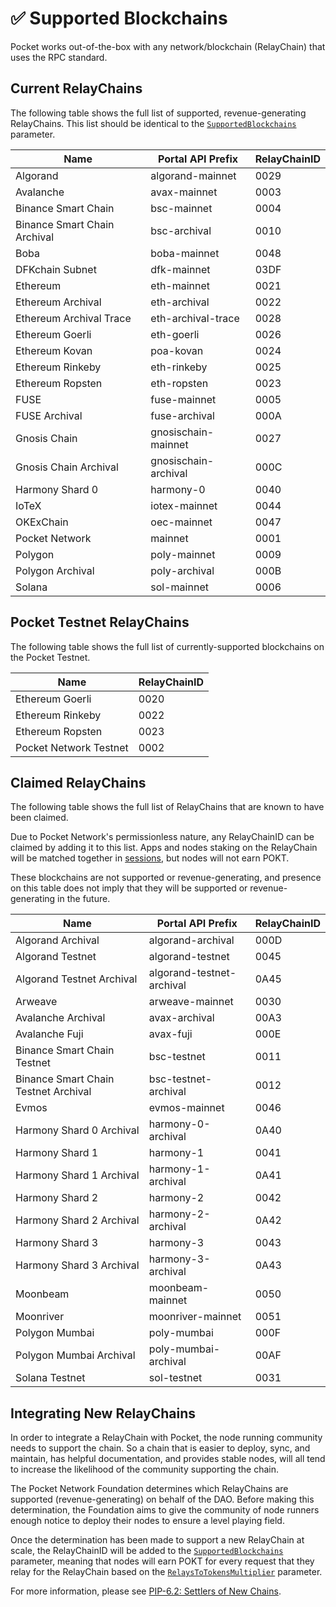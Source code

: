 # ✅ Supported Blockchains

Pocket works out-of-the-box with any network/blockchain (RelayChain) that uses the RPC standard.

## Current RelayChains

The following table shows the full list of supported, revenue-generating RelayChains. This list should be identical to the [`SupportedBlockchains`](protocol-parameters.md#supportedblockchains) parameter.

| Name                                 | Portal API Prefix         | RelayChainID |
| ------------------------------------ | ------------------------- | ------------ |
| Algorand                             | algorand-mainnet          | 0029         |
| Avalanche                            | avax-mainnet              | 0003         |
| Binance Smart Chain                  | bsc-mainnet               | 0004         |
| Binance Smart Chain Archival         | bsc-archival              | 0010         |
| Boba                                 | boba-mainnet              | 0048         |
| DFKchain Subnet                      | dfk-mainnet               | 03DF         |
| Ethereum                             | eth-mainnet               | 0021         |
| Ethereum Archival                    | eth-archival              | 0022         |
| Ethereum Archival Trace              | eth-archival-trace        | 0028         |
| Ethereum Goerli                      | eth-goerli                | 0026         |
| Ethereum Kovan                       | poa-kovan                 | 0024         |
| Ethereum Rinkeby                     | eth-rinkeby               | 0025         |
| Ethereum Ropsten                     | eth-ropsten               | 0023         |
| FUSE                                 | fuse-mainnet              | 0005         |
| FUSE Archival                        | fuse-archival             | 000A         |
| Gnosis Chain                         | gnosischain-mainnet       | 0027         |
| Gnosis Chain Archival                | gnosischain-archival      | 000C         |
| Harmony Shard 0                      | harmony-0                 | 0040         |
| IoTeX                                | iotex-mainnet             | 0044         |
| OKExChain                            | oec-mainnet               | 0047         |
| Pocket Network                       | mainnet                   | 0001         |
| Polygon                              | poly-mainnet              | 0009         |
| Polygon Archival                     | poly-archival             | 000B         |
| Solana                               | sol-mainnet               | 0006         |

## Pocket Testnet RelayChains

The following table shows the full list of currently-supported blockchains on the Pocket Testnet.

| Name                   | RelayChainID |
| ---------------------- | ------------ |
| Ethereum Goerli        | 0020         |
| Ethereum Rinkeby       | 0022         |
| Ethereum Ropsten       | 0023         |
| Pocket Network Testnet | 0002         |

## Claimed RelayChains

The following table shows the full list of RelayChains that are known to have been claimed.

Due to Pocket Network's permissionless nature, any RelayChainID can be claimed by adding it to this list. Apps and nodes staking on the RelayChain will be matched together in [sessions](../../v0/protocol/servicing.md#sessions), but nodes will not earn POKT.

These blockchains are not supported or revenue-generating, and presence on this table does not imply that they will be supported or revenue-generating in the future.

| Name                                 | Portal API Prefix         | RelayChainID |
| ------------------------------------ | ------------------------- | ------------ |
| Algorand Archival                    | algorand-archival         | 000D         |
| Algorand Testnet                     | algorand-testnet          | 0045         |
| Algorand Testnet Archival            | algorand-testnet-archival | 0A45         |
| Arweave                              | arweave-mainnet           | 0030         |
| Avalanche Archival                   | avax-archival             | 00A3         |
| Avalanche Fuji                       | avax-fuji                 | 000E         |
| Binance Smart Chain Testnet          | bsc-testnet               | 0011         |
| Binance Smart Chain Testnet Archival | bsc-testnet-archival      | 0012         |
| Evmos                                | evmos-mainnet             | 0046         |
| Harmony Shard 0 Archival             | harmony-0-archival        | 0A40         |
| Harmony Shard 1                      | harmony-1                 | 0041         |
| Harmony Shard 1 Archival             | harmony-1-archival        | 0A41         |
| Harmony Shard 2                      | harmony-2                 | 0042         |
| Harmony Shard 2 Archival             | harmony-2-archival        | 0A42         |
| Harmony Shard 3                      | harmony-3                 | 0043         |
| Harmony Shard 3 Archival             | harmony-3-archival        | 0A43         |
| Moonbeam                             | moonbeam-mainnet          | 0050         |
| Moonriver                            | moonriver-mainnet         | 0051         |
| Polygon Mumbai                       | poly-mumbai               | 000F         |
| Polygon Mumbai Archival              | poly-mumbai-archival      | 00AF         |
| Solana Testnet                       | sol-testnet               | 0031         |

## Integrating New RelayChains

In order to integrate a RelayChain with Pocket, the node running community needs to support the chain. So a chain that is easier to deploy, sync, and maintain, has helpful documentation, and provides stable nodes, will all tend to increase the likelihood of the community supporting the chain.

The Pocket Network Foundation determines which RelayChains are supported (revenue-generating) on behalf of the DAO. Before making this determination, the Foundation aims to give the community of node runners enough notice to deploy their nodes to ensure a level playing field.

Once the determination has been made to support a new RelayChain at scale, the RelayChainID will be added to the [`SupportedBlockchains`](protocol-parameters.md#supportedblockchains) parameter, meaning that nodes will earn POKT for every request that they relay for the RelayChain based on the [`RelaysToTokensMultiplier`](protocol-parameters.md#relaystotokensmultiplier) parameter.

For more information, please see [PIP-6.2: Settlers of New Chains](https://forum.pokt.network/t/pip-6-2-settlers-of-new-chains/1027).